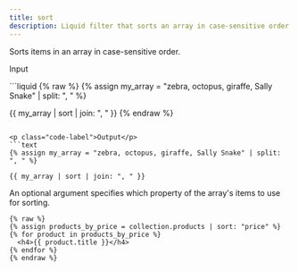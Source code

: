 ```yaml
---
title: sort
description: Liquid filter that sorts an array in case-sensitive order.
---
```


Sorts items in an array in case-sensitive order.

<p class="code-label">Input</p>
```liquid
{% raw %}
{% assign my_array = "zebra, octopus, giraffe, Sally Snake" | split: ", " %}

{{ my_array | sort | join: ", " }}
{% endraw %}
```

<p class="code-label">Output</p>
```text
{% assign my_array = "zebra, octopus, giraffe, Sally Snake" | split: ", " %}

{{ my_array | sort | join: ", " }}
```

An optional argument specifies which property of the array's items to use for sorting.

```liquid
{% raw %}
{% assign products_by_price = collection.products | sort: "price" %}
{% for product in products_by_price %}
  <h4>{{ product.title }}</h4>
{% endfor %}
{% endraw %}
```
